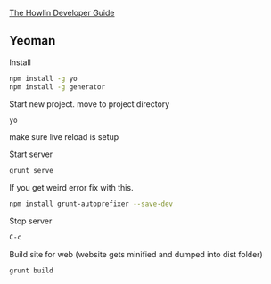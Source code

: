 


[The Howlin Developer Guide](../home.md)



## Yeoman

Install
```bash
npm install -g yo
npm install -g generator
```

Start new project. move to project directory
```bash
yo
```

make sure live reload is setup

Start server
```bash
grunt serve
```

If you get weird error fix with this.
```bash
npm install grunt-autoprefixer --save-dev
```

Stop server
```bash
C-c
```

Build site for web (website gets minified and dumped into dist folder)
```bash
grunt build
```
